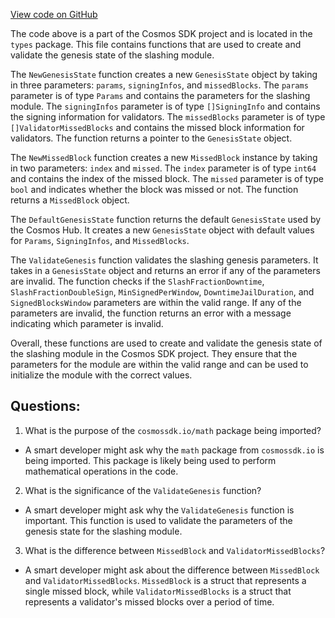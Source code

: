 [View code on GitHub](https://github.com/cosmos/cosmos-sdk/blob/main/x/slashing/types/genesis.go)

The code above is a part of the Cosmos SDK project and is located in the `types` package. This file contains functions that are used to create and validate the genesis state of the slashing module. 

The `NewGenesisState` function creates a new `GenesisState` object by taking in three parameters: `params`, `signingInfos`, and `missedBlocks`. The `params` parameter is of type `Params` and contains the parameters for the slashing module. The `signingInfos` parameter is of type `[]SigningInfo` and contains the signing information for validators. The `missedBlocks` parameter is of type `[]ValidatorMissedBlocks` and contains the missed block information for validators. The function returns a pointer to the `GenesisState` object.

The `NewMissedBlock` function creates a new `MissedBlock` instance by taking in two parameters: `index` and `missed`. The `index` parameter is of type `int64` and contains the index of the missed block. The `missed` parameter is of type `bool` and indicates whether the block was missed or not. The function returns a `MissedBlock` object.

The `DefaultGenesisState` function returns the default `GenesisState` used by the Cosmos Hub. It creates a new `GenesisState` object with default values for `Params`, `SigningInfos`, and `MissedBlocks`.

The `ValidateGenesis` function validates the slashing genesis parameters. It takes in a `GenesisState` object and returns an error if any of the parameters are invalid. The function checks if the `SlashFractionDowntime`, `SlashFractionDoubleSign`, `MinSignedPerWindow`, `DowntimeJailDuration`, and `SignedBlocksWindow` parameters are within the valid range. If any of the parameters are invalid, the function returns an error with a message indicating which parameter is invalid.

Overall, these functions are used to create and validate the genesis state of the slashing module in the Cosmos SDK project. They ensure that the parameters for the module are within the valid range and can be used to initialize the module with the correct values.
## Questions: 
 1. What is the purpose of the `cosmossdk.io/math` package being imported?
- A smart developer might ask why the `math` package from `cosmossdk.io` is being imported. This package is likely being used to perform mathematical operations in the code.

2. What is the significance of the `ValidateGenesis` function?
- A smart developer might ask why the `ValidateGenesis` function is important. This function is used to validate the parameters of the genesis state for the slashing module.

3. What is the difference between `MissedBlock` and `ValidatorMissedBlocks`?
- A smart developer might ask about the difference between `MissedBlock` and `ValidatorMissedBlocks`. `MissedBlock` is a struct that represents a single missed block, while `ValidatorMissedBlocks` is a struct that represents a validator's missed blocks over a period of time.